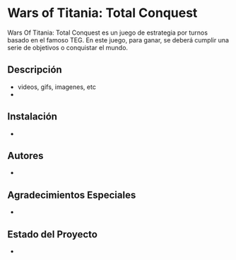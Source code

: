 # Wars of Titania: Total Conquest
Wars Of Titania: Total Conquest es un juego de estrategia por turnos basado en el famoso TEG. En este juego, para ganar, se deberá cumplir una serie de objetivos o conquistar el mundo.

## Descripción
- videos, gifs, imagenes, etc
-

## Instalación
-

## Autores
-

## Agradecimientos Especiales
- 

## Estado del Proyecto
-

